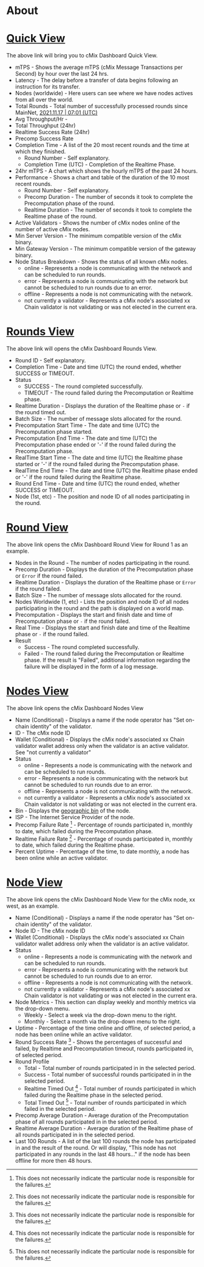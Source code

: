 # About

# [Quick View](https://dashboard.xx.network/)
The above link will bring you to cMix Dashboard Quick View.

* mTPS - Shows the average mTPS (cMix Message Transactions per Second) by hour over the last 24 hrs.
* Latency - The delay before a transfer of data begins following an instruction for its transfer.
* Nodes (worldwide) - Here users can see where we have nodes actives from all over the world.
* Total Rounds - Total number of successfully processed rounds since MainNet, [2021.11.17 | 07:01 (UTC)](https://explorer.xx.network/blocks/1)
* Avg Throughput/Hr - 
* Total Throughput (24hr)
* Realtime Success Rate (24hr)
* Precomp Success Rate
* Completion Time - A list of the 20 most recent rounds and the time at which they finished.
  * Round Number - Self explanatory.
  * Completion Time (UTC) - Completion of the Realtime Phase.
* 24hr mTPS - A chart which shows the hourly mTPS of the past 24 hours.
* Performance - Shows a chart and table of the duration  of the 10 most recent rounds.
  * Round Number - Self explanatory.
  * Precomp Duration - The number of seconds it took to complete the Precomputation phase of the round.
  * Realtime Duration - The number of seconds it took to complete the Realtime phase of the round.
* Active Validators - Shows the number of cMix nodes online of the number of active cMix nodes.
* Min Server Version - The minimum compatible version of the cMix binary.
* Min Gateway Version - The minimum compatible version of the gateway binary.
* Node Status Breakdown - Shows the status of all known cMix nodes.
  * online - Represents a node is communicating with the network and can be scheduled to run rounds.
  * error - Represents a node is communicating with the network but cannot be scheduled to run rounds due to an error.
  * offline - Represents a node is not communicating with the network.
  * not currently a validator - Represents a cMix node's associated xx Chain validator is not validating or was not elected in the current era.

# [Rounds View](https://dashboard.xx.network/rounds)
The above link will opens the cMix Dashboard Rounds View.

* Round ID - Self explanatory.
* Completion Time - Date and time (UTC) the round ended, whether SUCCESS or TIMEOUT.
* Status
  * SUCCESS - The round completed successfully.
  * TIMEOUT - The round failed during the Precomputation or Realtime phase.
* Realtime Duration - Displays the duration of the Realtime phase or `-` if the round timed out.
* Batch Size - The number of message slots allocated for the round.
* Precomputation Start Time - The date and time (UTC) the Precomputation phase started.
* Precomputation End Time - The date and time (UTC) the Precomputation phase ended or '-' if the round failed during the Precomputation phase.
* RealTime Start Time - The date and time (UTC) the Realtime phase started or '-' if the round failed during the Precomputation phase.
* RealTime End Time - The date and time (UTC) the Realtime phase ended or '-' if the round failed during the Realtime phase.
* Round End Time - Date and time (UTC) the round ended, whether SUCCESS or TIMEOUT.
* Node (1st, etc) - The position and node ID of all nodes participating in the round.

# [Round View](https://dashboard.xx.network/rounds/1)
The above link opens the cMix Dashboard Round View for Round 1 as an example.

* Nodes in the Round - The number of nodes participating in the round.
* Precomp Duration - Displays the duration of the Precomputation phase or `Error` if the round failed.
* Realtime Duration - Displays the duration of the Realtime phase or `Error` if the round failed.
* Batch Size - The number of message slots allocated for the round.
* Nodes Worldwide (1, etc) - Lists the position and node ID of all nodes participating in the round and the path is displayed on a world map.
* Precomputation - Displays the start and finish date and time of Precomputation phase or `-` if the round failed.
* Real Time - Displays the start and finish date and time of the Realtime phase or `-` if the round failed.
* Result
  * Success - The round completed successfully.
  * Failed - The round failed during the Precomputation or Realtime phase. If the result is "Failed", additional information regarding the failure will be displayed in the form of a log message.

# [Nodes View](https://dashboard.xx.network/nodes)
The above link opens the cMix Dashboard Nodes View

* Name (Conditional) - Displays a name if the node operator has "Set on-chain identity" of the validator.
* ID - The cMix node ID
* Wallet (Conditional) - Displays the cMix node's associated xx Chain validator wallet address only when the validator is an active validator. See "not currently a validator"
* Status
  * online - Represents a node is communicating with the network and can be scheduled to run rounds.
  * error - Represents a node is communicating with the network but cannot be scheduled to run rounds due to an error.
  * offline - Represents a node is not communicating with the network.
  * not currently a validator - Represents a cMix node's associated xx Chain validator is not validating or was not elected in the current era.
* Bin - Displays the [geographic bin](https://xx.network/blog/mainnetgeobins/) of the node.
* ISP - The Internet Service Provider of the node.
* Precomp Failure Rate [^1] - Percentage of rounds participated in, monthly to date, which failed during the Precomputation phase.
* Realtime Failure Rate [^1] - Percentage of rounds participated in, monthly to date, which failed during the Realtime phase.
* Percent Uptime - Percentage of the time, to date monthly, a node has been online while an active validator.

[^1]: This does not necessarily indicate the particular node is responsible for the failures.

# [Node View](https://dashboard.xx.network/nodes/c6wptSinakErZHrk0SlgGQXExETPYYLB2CwpLNze6FMC)
The above link opens the cMix Dashboard Node View for the cMix node, xx west, as an example.

* Name (Conditional) - Displays a name if the node operator has "Set on-chain identity" of the validator.
* Node ID - The cMix node ID
* Wallet (Conditional) - Displays the cMix node's associated xx Chain validator wallet address only when the validator is an active validator. 
* Status
  * online - Represents a node is communicating with the network and can be scheduled to run rounds.
  * error - Represents a node is communicating with the network but cannot be scheduled to run rounds due to an error.
  * offline - Represents a node is not communicating with the network.
  * not currently a validator - Represents a cMix node's associated xx Chain validator is not validating or was not elected in the current era.
* Node Metrics - This section can display weekly and monthly metrics via the drop-down menu.
  * Weekly - Select a week via the drop-down menu to the right.
  * Monthly - Select a month via the drop-down menu to the right.
* Uptime - Percentage of the time online and offline, of selected period, a node has been online while an active validator.
* Round Success Rate [^1] - Shows the percentages of successful and failed, by Realtime and Precomputation timeout, rounds participated in, of selected period.
* Round Profile
  * Total - Total number of rounds participated in in the selected period.
  * Success - Total number of successful rounds participated in in the selected period.
  * Realtime Timed Out [^1] - Total number of rounds participated in which failed during the Realtime phase in the selected period.
  * Total Timed Out [^1] - Total number of rounds participated in which failed in the selected period.
* Precomp Average Duration - Average duration of the Precomputation phase of all rounds participated in in the selected period.
* Realtime Average Duration - Average duration of the Realtime phase of all rounds participated in in the selected period.
* Last 100 Rounds - A list of the last 100 rounds the node has participated in and the result of the round. Or will display, "This node has not participated in any rounds in the last 48 hours..." if the node has been offline for more then 48 hours.